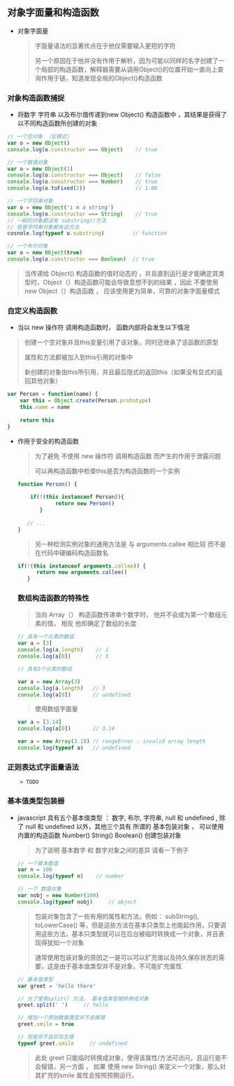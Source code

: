 ## 对象字面量和构造函数

* 对象字面量

  > 字面量语法的显著优点在于他仅需要输入更短的字符
  >
  > 另一个原因在于他并没有作用于解析，因为可能以同样的名字创建了一个局部的构造函数，解释器需要从调用Object()的位置开始一直向上查询作用于链，知道发现全局的Object()构造函数



### 对象构造函数捕捉

* 将数字 字符串 以及布尔值传递到new Object() 构造函数中 ，其结果是获得了以不同构造函数所创建的对象



``` javascript
// 一个空对象 （反模式）
var o = new Object()
console.log(o.constructor === Object)    // true

// 一个数值对象
var o = new Object(1)
console.log(o.constructor === Object)    // false
console.log(o.constructor === Number)    // true
console.log(o.toFixed(2))                // 1.00

// 一个字符串对象
var o = new Object('i m a string')
console.log(o.constructor === String)    // true
// 一般的对象都没有 substring()方法
// 但是字符串对象都有该方法
cosnole.log(typeof o.substring)         // function

// 一个布尔对象
var o = new Object(true)
console.log(o.constructor === Boolean)  // true


```

> 当传递给 Object() 构造函数的值时动态的 ，并且直到运行是才能确定其类型时，Object（）构造函数可能会导致意想不到的结果 ，因此 不要使用 new Object（）构造函数  ， 应该使用更为简单，可靠的对象字面量模式



### 自定义构造函数

* 当以 new 操作符 调用构造函数时， 函数内部将会发生以下情况

> 创建一个空对象并且this变量引用了该对象，同时还继承了该函数的原型
>
> 属性和方法都被加入到this引用的对象中
>
> 新创建的对象由this所引用，并且最后隐式的返回this（如果没有显式的返回其他对象）

``` javascript
var Person = function(name) {
    var this = Object.create(Person.prototype)    
    this.name = name
    
    return this
}
```



* 作用于安全的构造函数

  > 为了避免 不使用 new 操作符 调用构造函数 而产生的作用于泄露问题 
  >
  > 可以再构造函数中检查this是否为构造函数的一个实例

  ``` javascript
  function Person() {
      
      if(!(this instanceof Person)){
         	  return new Person()
         }
      
     // ...
  }
  ```

  

  > 另一种检测实例对象的通用方法是 与 arguments.callee  相比较 而不是在代码中硬编码构造函数名

  ``` javascript
  if(!(this instanceof arguments.callee)) {
     	return new arguments.callee()
     }
  ```

  

  

  ### 数组构造函数的特殊性

  

  > 当向 Array（） 构造函数传递单个数字时， 他并不会成为第一个数组元素的值， 相反 他却确定了数组的长度

  ``` javascript
  // 具有一个元素的数组
  var a = [3]
  console.log(a.length)    // 1
  console.log(a[0])        // 3
  
  // 具有3个元素的数组
  
  var a = new Array(3)
  console.log(a.length)   // 3
  console.log(a[0])       // undefined
  ```

  

  > 使用数组字面量

  ``` javascript 
  var a = [3.14]
  console.log(a[0])       // 3.14
  
  var a = new Array(3.10) // rangeError : invalid array length
  console.log(typeof a)   // undefined
  ```

  



###     正则表达式字面量语法

		> TODO 











### 基本值类型包装器

* javascript 具有五个基本值类型  ： 数字,  布尔,  字符串,  null  和  undefined ,   除了  null   和  undefined 以外，其他三个具有 所谓的 基本包装对象  ， 可以使用内置的构造函数  Number()  String() Boolean() 创建包装对象

  

  >  为了说明 基本数字 和  数字对象之间的差异  请看一下例子

  ``` javascript
  // 一个基本数值
  var n = 100
  console.log(typeof n)    // number
  
  // 一个 数值对象
  var nobj = new Number(100)
  console.log(typeof nobj)     // object 
  ```

  > 包装对象包含了一些有用的属性和方法，例如： subString(), toLowerCase() 等，但是这些方法在基本只类型上也能起作用，只要调用这些方法，基本只类型就可以在后台被临时转换成一个对象，并且表现得犹如一个对象
  >
  > 通常使用包装对象的原因之一是可以可以扩充值以及持久保存状态的需要，这是由于基本值类型并不是对象，不可能扩充属性

  ``` javascript
  // 基本值类型
  var greet = 'hello there'
  
  // 为了使用split() 方法， 基本值类型被转换成对象
  greet.split(' ')     // hello
  
  // 增加一个原始数据类型并不会报错
  greet.smile = true
  
  // 但是并不会实际生效
  typeof greet.smile     // undefined
  ```

  > 此处 greet  只能临时转换成对象，使得该属性/方法可访问，且运行是不会报错，另一方面 ， 如果 使用 new String() 来定义一个对象，那么对其扩充的smile 属性会按照预期运行。 